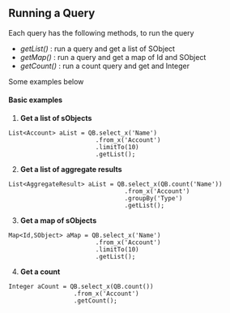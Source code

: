 ## Running a Query

Each query has the following methods, to run the query

* _getList()_  : run a query and get a list of SObject
* _getMap()_ : run a query and get a map of Id and SObject 
* _getCount()_ : run a count query and get and Integer

Some examples below 

#### Basic examples

1. **Get a list of sObjects**

  ```apex
  List<Account> aList = QB.select_x('Name')
                          .from_x('Account')
                          .limitTo(10)
                          .getList();
  ```

2. **Get a list of aggregate results**

  ```apex
  List<AggregateResult> aList = QB.select_x(QB.count('Name'))
                                  .from_x('Account')
                                  .groupBy('Type')
                                  .getList();
  ```
  
3. **Get a map of sObjects**

  ```apex
  Map<Id,SObject> aMap = QB.select_x('Name')
                          .from_x('Account')
                          .limitTo(10)
                          .getList();
  ```

4. **Get a count**

  ```apex
  Integer aCount = QB.select_x(QB.count())
                    .from_x('Account')
                    .getCount();
  ```
